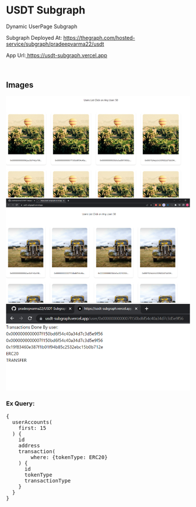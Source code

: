 # USDT Subgraph
Dynamic UserPage Subgraph


Subgraph Deployed At:
<a href="https://thegraph.com/hosted-service/subgraph/pradeepvarma22/usdt">https://thegraph.com/hosted-service/subgraph/pradeepvarma22/usdt</a>


App Url:<a href="https://usdt-subgraph.vercel.app/">
https://usdt-subgraph.vercel.app</a>



<br/>

## Images
<img src="./assets/1.png" />
<br/>
<img src="./assets/2.png">
<br/>
<img src="./assets/3.png"/>
<br/>



### Ex Query:
<pre>
{
  userAccounts(
    first: 15
  ) {
    id
    address
    transaction( 
    	where: {tokenType: ERC20}
    ) {
      id
      tokenType
      transactionType
    }
  }
}
</pre>

